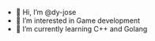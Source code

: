 - 👋 Hi, I’m @dy-jose
- 👀 I’m interested in Game development
- 🌱 I’m currently learning C++ and Golang
